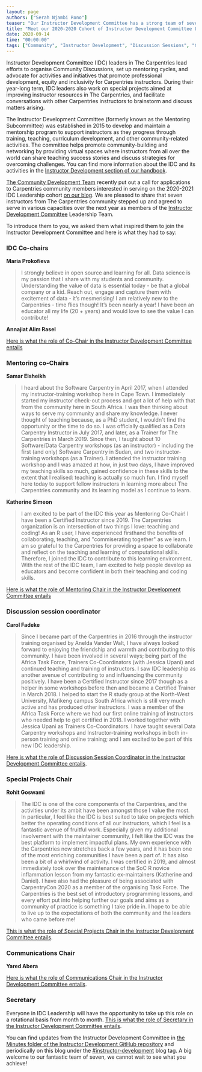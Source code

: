 ```yaml
---
layout: page
authors: ["Serah Njambi Rono"]
teaser: "Our Instructor Development Committee has a strong team of seven to lead its activities over the next year"
title: "Meet our 2020-2020 Cohort of Instructor Development Committee Leaders"
date: 2020-09-14
time: "00:00:00"
tags: ["Community", "Instructor Development", "Discussion Sessions", "Carpentries Mentoring"]
---
```


Instructor Development Committee (IDC) leaders in The Carpentries lead efforts to organise Community Discussions, set up mentoring cycles, and advocate for activities and initiatives that promote professional development, equity and inclusivity for Carpentries instructors. During their year-long term, IDC leaders also work on special projects aimed at improving instructor resources in The Carpentries, and facilitate conversations with other Carpentries instructors to brainstorm and discuss matters arising. 

The Instructor Development Committee (formerly known as the Mentoring Subcommittee) was established in 2015 to develop and maintain a mentorship program to support instructors as they progress through training, teaching, curriculum development, and other community-related activities. The committee helps promote community-building and networking by providing virtual spaces where instructors from all over the world can share teaching success stories and discuss strategies for overcoming challenges.  You can find more information about the IDC and its activities in the [Instructor Development section of our handbook](https://docs.carpentries.org/topic_folders/instructor_development/index.html).

[The Community Development Team](https://carpentries.org/core-team-projects/#community-development-team) recently put out a call for applications to Carpentries community members interested in serving on the 2020-2021 IDC Leadership cohort [on our blog](https://carpentries.org/blog/2020/08/IDC-leadership-call-for-applicants/). We are pleased to share that seven instructors from The Carpentries community stepped up and agreed to serve in various capacities over the next year as members of the [Instructor Development Committee](https://docs.carpentries.org/topic_folders/instructor_development/index.html) Leadership Team. 

To introduce them to you, we asked them what inspired them to join the Instructor Development Committee and here is what they had to say:

### IDC Co-chairs 

**Maria Prokofieva**

>I strongly believe in open source and learning for all. Data science is my passion that I share with my students and community. Understanding the value of data is essential today - be that a global company or a kid. Reach out, engage and capture them with excitement of data - it’s mesmerising!
>I am relatively new to the Carpentries - time flies though! It’s been nearly a year! I have been an educator all my life (20 + years) and would love to see the value I can contribute!

**Annajiat Alim Rasel**


[Here is what the role of Co-Chair in the Instructor Development Committee entails](https://docs.carpentries.org/topic_folders/instructor_development/instructor_development_committee.html#co-chairs)


### Mentoring co-Chairs

**Samar Elsheikh**

>I heard about the Software Carpentry in April 2017, when I attended my instructor-training workshop here in Cape Town. I immediately started my instructor check-out process and got a lot of help with that from the community here in South Africa.  I was then  thinking about ways to serve my community and share my knowledge. I never thought of teaching because, as a PhD student, I wouldn't find the opportunity or the time to do so.
>I was officially qualified as a Data Carpentry Instructor in July 2017, and later, as a Trainer for The Carpentries in March 2019. Since then, I taught about 10 Software/Data Carpentry workshops (as an instructor) - including the first (and only) Software Carpentry in Sudan, and two instructor-training workshops (as a Trainer). 
>I attended the instructor training workshop and I was amazed at how, in just two days, I have improved my teaching skills so much, gained confidence in these skills to the extent that I realised: teaching is actually so much fun. I find myself here today to support fellow instructors in learning more about The Carpentries community and its learning model as I continue to learn.

**Katherine Simeon**

> I am excited to be part of the IDC this year as Mentoring Co-Chair! I have been a Certified Instructor since 2019. The Carpentries organization is an intersection of two things I love: teaching and coding! As an R user, I have experienced firsthand the benefits of collaborating, teaching, and "commiserating together" as we learn. I am so grateful to the Carpentries for providing a space to collaborate and reflect on the teaching and learning of computational skills. Therefore, I joined the IDC to contribute to this learning environment. With the rest of the IDC team, I am excited to help people develop as educators and become confident in both their teaching and coding skills.

 [Here is what the role of Mentoring Chair in the Instructor Development Committee entails](https://docs.carpentries.org/topic_folders/instructor_development/instructor_development_committee.html#mentoring-chair)

### Discussion session coordinator 

**Carol Fadeke**

>Since I became part of the Carpentries in 2016 through the instructor training organised by Anelda Vander Walt, I have always looked forward to enjoying the friendship and warmth and contributing to this community. I have been involved in several ways; being part of the Africa Task Force, Trainers Co-Coordinators (with Jessica Upani) and continued teaching and training of instructors. I saw IDC leadership as another avenue of contributing to and influencing the community positively.
>I have been a Certified Instructor since 2017 though as a helper in some workshops before then and became a Certified Trainer in March 2018. I helped to start the R study group at the North-West University, Mafikeng campus South Africa which is still very much active and has produced other instructors. I was a member of the Africa Task Force where we had our first online training of instructors who needed help to get certified in 2018.  I worked together with Jessica Upani as Trainers Co-Coordinators. I have taught several Data Carpentry workshops and Instructor-training workshops in both in-person training and online training; and I am excited to be part of this new IDC leadership.


[Here is what the role of Discussion Session Coordinator in the Instructor Development Committee entails](https://docs.carpentries.org/topic_folders/instructor_development/instructor_development_committee.html#discussion-session-coordinator). 

### Special Projects Chair

**Rohit Goswami**

>The IDC is one of the core components of the Carpentries, and the activities under its ambit have been amongst those I value the most. In particular, I feel like the IDC is best suited to take on projects which better the operating conditions of all our instructors, which I feel is a fantastic avenue of fruitful work. Especially given my additional involvement with the maintainer community, I felt like the IDC was the best platform to implement impactful plans.
>My own experience with the Carpentries now stretches back a few years, and it has been one of the most enriching communities I have been a part of. It has also been a bit of a whirlwind of activity. I was certified in 2019, and almost immediately took over the maintenance of the SoC R novice inflammation lesson from my fantastic ex-maintainers (Katherine and Daniel). I have also had the pleasure of being associated with CarpentryCon 2020 as a member of the organising Task Force. The Carpentries is the best set of introductory programming lessons, and every effort put into helping further our goals and aims as a community of practice is something I take pride in. I hope to be able to live up to the expectations of both the community and the leaders who came before me!


[This is what the role of Special Projects Chair in the Instructor Development Committee entails](https://docs.carpentries.org/topic_folders/instructor_development/instructor_development_committee.html#special-projects-chair).

### Communications Chair

**Yared Abera**

[Here is what the role of Communications Chair in the Instructor Development Committee entails](https://docs.carpentries.org/topic_folders/instructor_development/instructor_development_committee.html#communications-chair).

### Secretary

Everyone in IDC Leadership will have the opportunity to take up this role on a rotational basis from month to month. [This is what the role of Secretary in the Instructor Development Committee entails](https://docs.carpentries.org/topic_folders/instructor_development/instructor_development_committee.html#secretary).

You can find updates from the Instructor Development Committee in [the Minutes folder of the Instructor Development GitHub repository](https://github.com/carpentries/instructor-development/tree/master/minutes) and periodically on this blog under the [#instructor-development](https://carpentries.org/posts-by-tags/#blog-tag-instructor-development) blog tag. A big welcome to our fantastic team of seven, we cannot wait to see what you achieve!
